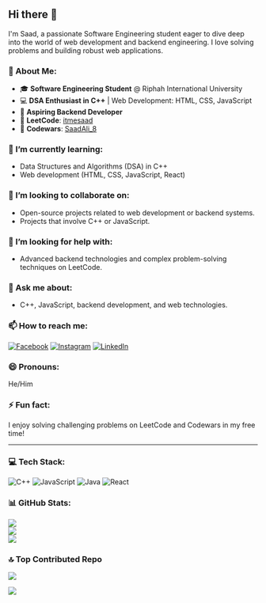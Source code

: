 ## Hi there 👋

I'm Saad, a passionate Software Engineering student eager to dive deep into the world of web development and backend engineering. I love solving problems and building robust web applications.

### 💫 About Me:
- 🎓 **Software Engineering Student** @ Riphah International University  
- 💻 **DSA Enthusiast in C++** | Web Development: HTML, CSS, JavaScript  
- 🚀 **Aspiring Backend Developer**  
- 🔗 **LeetCode**: [itmesaad](https://leetcode.com/itmesaad)  
- 🥋 **Codewars**: [SaadAli_8](https://www.codewars.com/users/SaadAli_8)

### 🌱 I’m currently learning:
- Data Structures and Algorithms (DSA) in C++
- Web development (HTML, CSS, JavaScript, React)

### 👯 I’m looking to collaborate on:
- Open-source projects related to web development or backend systems.
- Projects that involve C++ or JavaScript.

### 🤔 I’m looking for help with:
- Advanced backend technologies and complex problem-solving techniques on LeetCode.

### 💬 Ask me about:
- C++, JavaScript, backend development, and web technologies.

### 📫 How to reach me:
[![Facebook](https://img.shields.io/badge/Facebook-%231877F2.svg?logo=Facebook&logoColor=white)](https://www.facebook.com/SaadAliNetwork) [![Instagram](https://img.shields.io/badge/Instagram-%23E4405F.svg?logo=Instagram&logoColor=white)](https://www.instagram.com/saadalinetwork/) [![LinkedIn](https://img.shields.io/badge/LinkedIn-%230077B5.svg?logo=linkedin&logoColor=white)](https://www.linkedin.com/in/SaadAlinetwork) 

### 😄 Pronouns:
He/Him

### ⚡ Fun fact:
I enjoy solving challenging problems on LeetCode and Codewars in my free time!

---

### 💻 Tech Stack:
![C++](https://img.shields.io/badge/c++-%2300599C.svg?style=for-the-badge&logo=c%2B%2B&logoColor=white) ![JavaScript](https://img.shields.io/badge/javascript-%23323330.svg?style=for-the-badge&logo=javascript&logoColor=%23F7DF1E) ![Java](https://img.shields.io/badge/java-%23ED8B00.svg?style=for-the-badge&logo=openjdk&logoColor=white) ![React](https://img.shields.io/badge/react-%2320232a.svg?style=for-the-badge&logo=react&logoColor=%2361DAFB)

### 📊 GitHub Stats:
![](https://github-readme-stats.vercel.app/api?username=Saad123ali&theme=dark&hide_border=false&include_all_commits=false&count_private=false)<br/>
![](https://github-readme-streak-stats.herokuapp.com/?user=Saad123ali&theme=dark&hide_border=false)<br/>
![](https://github-readme-stats.vercel.app/api/top-langs/?username=Saad123ali&theme=dark&hide_border=false&include_all_commits=false&count_private=false&layout=compact)

### 🔝 Top Contributed Repo
![](https://github-contributor-stats.vercel.app/api?username=Saad123ali&limit=5&theme=shadow_blue&combine_all_yearly_contributions=true)

<a href="https://visitcount.itsvg.in">
  <img src="https://visitcount.itsvg.in/api?id=Saad123ali&label=Profile%20Views&color=12&icon=5&pretty=true" />
</a>

<!-- Proudly created with GPRM ( https://gprm.itsvg.in ) -->
